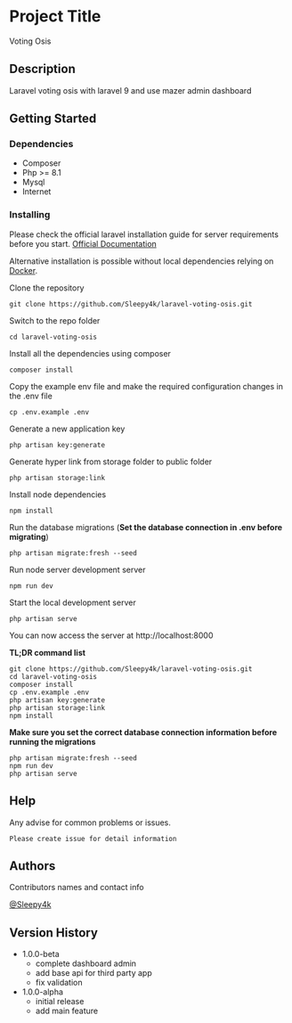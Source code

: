 # Project Title

Voting Osis

## Description

Laravel voting osis with laravel 9 and use mazer admin dashboard

## Getting Started

### Dependencies

* Composer
* Php >= 8.1
* Mysql
* Internet

### Installing
Please check the official laravel installation guide for server requirements before you start. [Official Documentation](https://laravel.com/docs/master/installation)

Alternative installation is possible without local dependencies relying on [Docker](https://www.docker.com/products/docker-desktop/). 

Clone the repository

    git clone https://github.com/Sleepy4k/laravel-voting-osis.git

Switch to the repo folder

    cd laravel-voting-osis

Install all the dependencies using composer

    composer install

Copy the example env file and make the required configuration changes in the .env file

    cp .env.example .env

Generate a new application key

    php artisan key:generate

Generate hyper link from storage folder to public folder

    php artisan storage:link

Install node dependencies

    npm install

Run the database migrations (**Set the database connection in .env before migrating**)

    php artisan migrate:fresh --seed

Run node server development server

    npm run dev

Start the local development server

    php artisan serve

You can now access the server at http://localhost:8000

**TL;DR command list**

    git clone https://github.com/Sleepy4k/laravel-voting-osis.git
    cd laravel-voting-osis
    composer install
    cp .env.example .env
    php artisan key:generate
    php artisan storage:link
    npm install
    
**Make sure you set the correct database connection information before running the migrations**

    php artisan migrate:fresh --seed
    npm run dev
    php artisan serve

## Help

Any advise for common problems or issues.
```
Please create issue for detail information
```

## Authors

Contributors names and contact info

[@Sleepy4k](https://github.com/Sleepy4k)

## Version History

* 1.0.0-beta
    * complete dashboard admin
    * add base api for third party app
    * fix validation
* 1.0.0-alpha
    * initial release
    * add main feature
